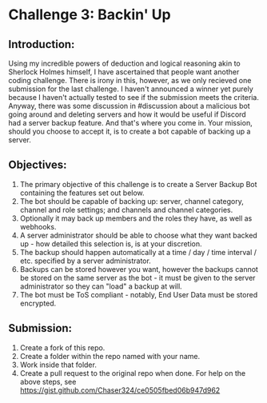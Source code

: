 # Challenge 3: Backin' Up

## Introduction:
Using my incredible powers of deduction and logical reasoning akin to Sherlock Holmes himself, I have ascertained that people want another coding challenge. There is irony in this, however, as we only recieved one submission for the last challenge. I haven't announced a winner yet purely because I haven't actually tested to see if the submission meets the criteria. Anyway, there was some discussion in #discussion about a malicious bot going around and deleting servers and how it would be useful if Discord had a server backup feature. And that's where you come in. Your mission, should you choose to accept it, is to create a bot capable of backing up a server.

## Objectives:
1. The primary objective of this challenge is to create a Server Backup Bot containing the features set out below.
2. The bot should be capable of backing up: server, channel category, channel and role settings; and channels and channel categories.
3. Optionally it may back up members and the roles they have, as well as webhooks.
4. A  server administrator should be able to choose what they want backed up - how detailed this selection is, is at your discretion.
5. The backup should happen automatically at a time / day / time interval / etc. specified by a server administrator.
6. Backups can be stored however you want, however the backups cannot be stored on the same server as the bot - it must be given to the server administrator so they can "load" a backup at will.
7. The bot must be ToS compliant - notably, End User Data must be stored encrypted.

## Submission:
1. Create a fork of this repo.
2. Create a folder within the repo named with your name.
3. Work inside that folder.
4. Create a pull request to the original repo when done.
For help on the above steps, see https://gist.github.com/Chaser324/ce0505fbed06b947d962
